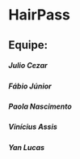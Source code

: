 # HairPass

## Equipe:
##### Julio Cezar
##### Fábio Júnior
##### Paola Nascimento
##### Vinícius Assis
##### Yan Lucas

#
